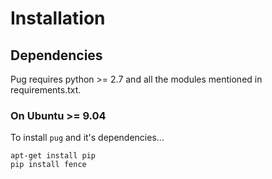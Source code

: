 # Installation

## Dependencies

Pug requires python >= 2.7 and all the modules mentioned in requirements.txt.

### On Ubuntu >= 9.04

To install `pug` and it's dependencies...

    apt-get install pip
    pip install fence
